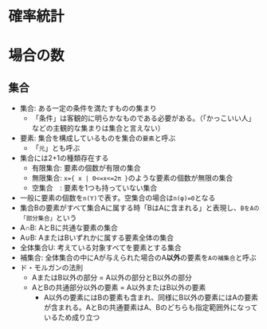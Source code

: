 # 確率統計
# 場合の数
## 集合
* 集合: ある一定の条件を満たすものの集まり
    + 「条件」は客観的に明らかなものである必要がある。（「かっこいい人」などの主観的な集まりは集合と言えない）
* 要素: 集合を構成しているものを集合の`要素`と呼ぶ
    + 「`元`」とも呼ぶ
* 集合には2+1の種類存在する
    + 有限集合: 要素の個数が有限の集合
    + 無限集合: `x={ x | 0<=x<=2π }`のような要素の個数が無限の集合
    + 空集合　: 要素を1つも持っていない集合
* 一般に要素の個数を`n(Y)`で表す。空集合の場合は`n(φ)=0`となる
* 集合Bの要素がすべて集合Aに属する時「BはAに含まれる」と表現し、`BをAの「部分集合」`という
* A∩B:  AとBに共通な要素の集合
* A∪B: AまたはBいずれかに属する要素全体の集合
* 全体集合U: 考えている対象すべてを要素とする集合
* 補集合: 全体集合の中にAが与えられた場合のA**以外**の要素を`Aの補集合`と呼ぶ
* ド・モルガンの法則
    + AまたはB以外の部分 = A以外の部分とB以外の部分
    + AとBの共通部分以外の要素 = A以外またはB以外の要素
        - A以外の要素にはBの要素も含まれ、同様にB以外の要素にはAの要素が含まれる。AとBの共通要素はA、Bのどちらも指定範囲外になっているため成り立つ